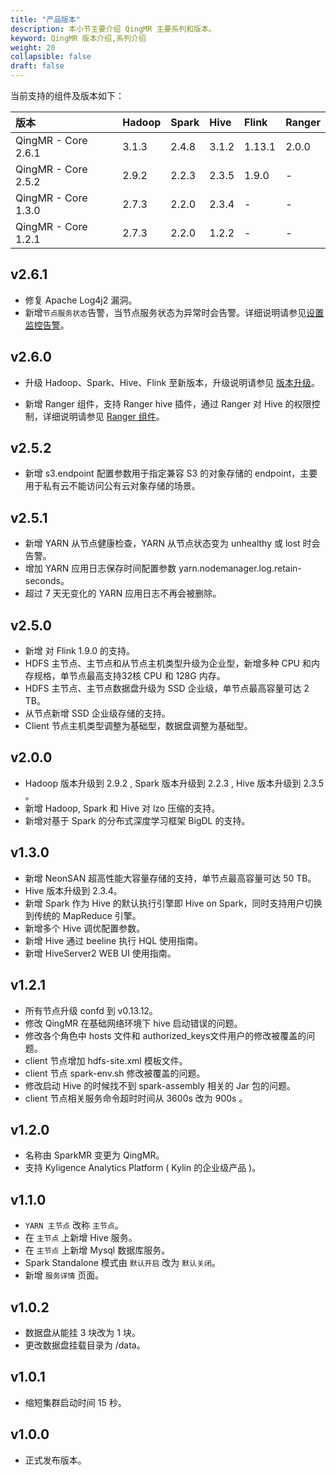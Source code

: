```yaml
---
title: "产品版本"
description: 本小节主要介绍 QingMR 主要系列和版本。 
keyword: QingMR 版本介绍,系列介绍 
weight: 20
collapsible: false
draft: false
---
```


当前支持的组件及版本如下：

| 版本 | Hadoop | Spark | Hive | Flink | Ranger |
| :------ | :------ | :------ | :------ | :------ | :------ |
| QingMR - Core 2.6.1 | 3.1.3 | 2.4.8 | 3.1.2 | 1.13.1 | 2.0.0 |
| QingMR - Core 2.5.2 | 2.9.2 | 2.2.3 | 2.3.5 | 1.9.0 | - |
| QingMR - Core 1.3.0 | 2.7.3 | 2.2.0 | 2.3.4 | - | - |
| QingMR - Core 1.2.1 | 2.7.3 | 2.2.0 | 1.2.2 | - | - |

## v2.6.1

- 修复 Apache Log4j2 漏洞。
- 新增`节点服务状态`告警，当节点服务状态为异常时会告警。详细说明请参见[设置监控告警](../../manual//metrics_alarm/set_alarm_rules)。

## v2.6.0

- 升级 Hadoop、Spark、Hive、Flink 至新版本，升级说明请参见 [版本升级](../../manual/mgt_cluster/upgrade)。

- 新增 Ranger 组件，支持 Ranger hive 插件，通过 Ranger 对 Hive 的权限控制，详细说明请参见 [Ranger 组件](../../developer_manual/ranger/ranger_info)。
<!-- 
- 新增 Zeppelin 组件，支持修改 Notebook 目录。-->

## v2.5.2

- 新增 s3.endpoint 配置参数用于指定兼容 S3 的对象存储的 endpoint，主要用于私有云不能访问公有云对象存储的场景。

## v2.5.1

- 新增 YARN 从节点健康检查，YARN 从节点状态变为 unhealthy 或 lost 时会告警。
- 增加 YARN 应用日志保存时间配置参数 yarn.nodemanager.log.retain-seconds。
- 超过 7 天无变化的 YARN 应用日志不再会被删除。

## v2.5.0

- 新增 对 Flink 1.9.0 的支持。
- HDFS 主节点、主节点和从节点主机类型升级为企业型，新增多种 CPU 和内存规格，单节点最高支持32核 CPU 和 128G 内存。
- HDFS 主节点、主节点数据盘升级为 SSD 企业级，单节点最高容量可达 2 TB。
- 从节点新增 SSD 企业级存储的支持。
- Client 节点主机类型调整为基础型，数据盘调整为基础型。

## v2.0.0

- Hadoop 版本升级到 2.9.2 , Spark 版本升级到 2.2.3 , Hive 版本升级到 2.3.5 。
- 新增 Hadoop, Spark 和 Hive 对 lzo 压缩的支持。
- 新增对基于 Spark 的分布式深度学习框架 BigDL 的支持。

## v1.3.0

- 新增 NeonSAN 超高性能大容量存储的支持，单节点最高容量可达 50 TB。
- Hive 版本升级到 2.3.4。
- 新增 Spark 作为 Hive 的默认执行引擎即 Hive on Spark，同时支持用户切换到传统的 MapReduce 引擎。
- 新增多个 Hive 调优配置参数。
- 新增 Hive 通过 beeline 执行 HQL 使用指南。
- 新增 HiveServer2 WEB UI 使用指南。

## v1.2.1

- 所有节点升级 confd 到 v0.13.12。
- 修改 QingMR 在基础网络环境下 hive 启动错误的问题。
- 修改各个角色中 hosts 文件和 authorized_keys文件用户的修改被覆盖的问题。
- client 节点增加 hdfs-site.xml 模板文件。
- client 节点 spark-env.sh 修改被覆盖的问题。
- 修改启动 Hive 的时候找不到 spark-assembly 相关的 Jar 包的问题。
- client 节点相关服务命令超时时间从 3600s 改为 900s 。

## v1.2.0

- 名称由 SparkMR 变更为 QingMR。
- 支持 Kyligence Analytics Platform ( Kylin 的企业级产品 )。

## v1.1.0

- `YARN 主节点` 改称 `主节点`。
- 在 `主节点` 上新增 Hive 服务。
- 在 `主节点` 上新增 Mysql 数据库服务。
- Spark Standalone 模式由 `默认开启` 改为 `默认关闭`。
- 新增 `服务详情` 页面。

## v1.0.2

- 数据盘从能挂 3 块改为 1 块。
- 更改数据盘挂载目录为 /data。

## v1.0.1

- 缩短集群启动时间 15 秒。

## v1.0.0

- 正式发布版本。
